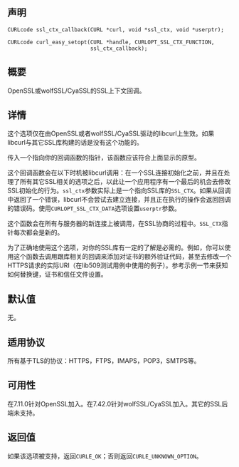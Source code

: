 ## 声明

```
CURLcode ssl_ctx_callback(CURL *curl, void *ssl_ctx, void *userptr);
 
CURLcode curl_easy_setopt(CURL *handle, CURLOPT_SSL_CTX_FUNCTION,
                          ssl_ctx_callback);
```

## 概要

OpenSSL或wolfSSL/CyaSSL的SSL上下文回调。

## 详情

这个选项仅在由OpenSSL或者wolfSSL/CyaSSL驱动的libcurl上生效。如果libcurl与其它SSL库构建的话是没有这个功能的。

传入一个指向你的回调函数的指针，该函数应该符合上面显示的原型。

这个回调函数会在以下时机被libcurl调用：在一个SSL连接初始化之前，并且在处理了所有其它SSL相关的选项之后，以此让一个应用程序有一个最后的机会去修改SSL初始化的行为。`ssl_ctx`参数实际上是一个指向SSL库的`SSL_CTX`。如果从回调中返回了一个错误，libcurl不会尝试去建立连接，并且正在执行的操作会返回回调的错误码。使用`CURLOPT_SSL_CTX_DATA`选项设置`userptr`参数。

这个函数会在所有与服务器的新连接上被调用，在SSL协商的过程中。`SSL_CTX`指针每次都会是新的。

为了正确地使用这个选项，对你的SSL库有一定的了解是必需的。例如，你可以使用这个函数去调用跟库相关的回调来添加对证书的额外验证代码，甚至去修改一个HTTPS请求的实际URI（在lib509测试用例中使用的例子）。参考示例一节来获知如何替换键，证书和信任文件设置。

## 默认值

无。

## 适用协议

所有基于TLS的协议：HTTPS，FTPS，IMAPS，POP3，SMTPS等。

## 可用性

在7.11.0针对OpenSSL加入。在7.42.0针对wolfSSL/CyaSSL加入。其它的SSL后端未支持。

## 返回值

如果该选项被支持，返回`CURLE_OK`；否则返回`CURLE_UNKNOWN_OPTION`。